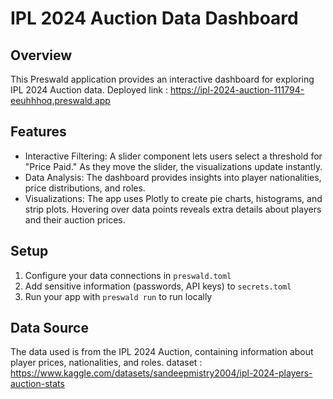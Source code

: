 # IPL 2024 Auction Data Dashboard

## Overview
This Preswald application provides an interactive dashboard for exploring IPL 2024 Auction data.
Deployed link : https://ipl-2024-auction-111794-eeuhhhoq.preswald.app
## Features
- Interactive Filtering: A slider component lets users select a threshold for "Price Paid." As they move the slider, the visualizations update instantly.
- Data Analysis: The dashboard provides insights into player nationalities, price distributions, and roles.
- Visualizations: The app uses Plotly to create pie charts, histograms, and strip plots. Hovering over data points reveals extra details about players and their auction prices. 

## Setup
1. Configure your data connections in `preswald.toml`
2. Add sensitive information (passwords, API keys) to `secrets.toml`
3. Run your app with `preswald run` to run locally

## Data Source
The data used is from the IPL 2024 Auction, containing information about player prices, nationalities, and roles.
dataset : https://www.kaggle.com/datasets/sandeepmistry2004/ipl-2024-players-auction-stats

